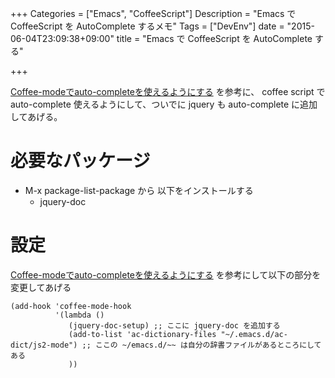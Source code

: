 +++
Categories = ["Emacs", "CoffeeScript"]
Description = "Emacs で CoffeeScript を AutoComplete するメモ"
Tags = ["DevEnv"]
date = "2015-06-04T23:09:38+09:00"
title = "Emacs で CoffeeScript を AutoComplete する"

+++

[Coffee-modeでauto-completeを使えるようにする](http://tatsuyano.github.io/blog/2013/03/19/coffee-mode-used-ac-dict/) を参考に、
coffee script で auto-complete 使えるようにして、ついでに jquery も auto-complete に追加してあげる。
<!--more-->
# 必要なパッケージ

-   M-x package-list-package から 以下をインストールする
    -   jquery-doc

# 設定

[Coffee-modeでauto-completeを使えるようにする](http://tatsuyano.github.io/blog/2013/03/19/coffee-mode-used-ac-dict/) を参考にして以下の部分を変更してあげる

    (add-hook 'coffee-mode-hook
              '(lambda ()
                 (jquery-doc-setup) ;; ここに jquery-doc を追加する
                 (add-to-list 'ac-dictionary-files "~/.emacs.d/ac-dict/js2-mode") ;; ここの ~/emacs.d/~~ は自分の辞書ファイルがあるところにしてある
                 ))
